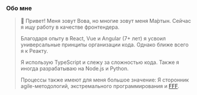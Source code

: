 ### Обо мне

> 👋 Привет! Меня зовут Вова, но многие зовут меня Ма́ртын. Сейчас я ищу работу в качестве фронтендера.
>
> Благодаря опыту в React, Vue и Angular (7+ лет) я усвоил универсальные принципы организации кода. Однако ближе всего я к Реакту.
>
> Я использую TypeScript и слежу за сложностью кода. Также я иногда разрабатываю на Node.js и Python.
>
> Процессы также имеют для меня большое значение: Я сторонник agile-методологий, экстремального программирования и [FFF](https://fff.works/).
